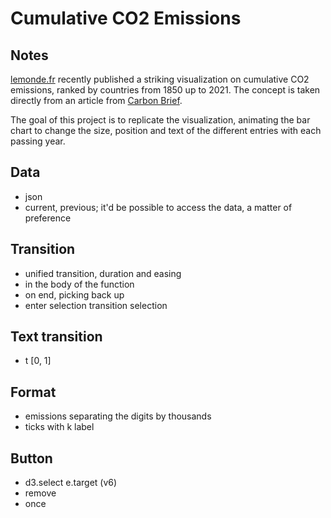 # Cumulative CO2 Emissions

<!-- ## [Live Demo](LIVE_DEMO_URL) -->

## Notes

[lemonde.fr](https://www.lemonde.fr/les-decodeurs/article/2021/11/06/cop26-visualisez-les-emissions-cumulees-de-dioxyde-de-carbone-par-pays-depuis-1850_6101202_4355770.html) recently published a striking visualization on cumulative CO2 emissions, ranked by countries from 1850 up to 2021. The concept is taken directly from an article from [Carbon Brief](https://www.carbonbrief.org/analysis-which-countries-are-historically-responsible-for-climate-change). 

The goal of this project is to replicate the visualization, animating the bar chart to change the size, position and text of the different entries with each passing year.

## Data

- json
- current, previous; it'd be possible to access the data, a matter of preference



## Transition

- unified transition, duration and easing
- in the body of the function
- on end, picking back up
- enter selection transition selection

## Text transition

- t [0, 1]


## Format

- emissions separating the digits by thousands
- ticks with k label

## Button

- d3.select e.target (v6)
- remove
- once
